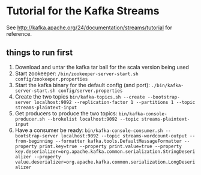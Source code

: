 # Tutorial for the Kafka Streams
See http://kafka.apache.org/24/documentation/streams/tutorial for reference.

## things to run first
1. Download and untar the kafka tar ball for the scala version being used
2. Start zookeeper: `/bin/zookeeper-server-start.sh config/zookeeper.properties`
3. Start the kafka binary for the default config (and port): `./bin/kafka-server-start.sh config/server.properties`
4. Create the two topics `bin/kafka-topics.sh --create --bootstrap-server localhost:9092 --replication-factor 1 --partitions 1 --topic streams-plaintext-input`
5. Get producers to produce the two topics: `bin/kafka-console-producer.sh --brokelist localhost:9092 --topic streams-plaintext-input`
6. Have a consumer be ready: `bin/kafka-console-consumer.sh --bootstrap-server localhost:9092 --topic streams-wordcount-output --from-beginning --formatter kafka.tools.DefaultMessageFormatter --property print.key=true --property print.value=true --property key.deserializer=org.apache.kafka.common.serialization.StringDeserializer --property value.deserializer=org.apache.kafka.common.serialization.LongDeserializer`
